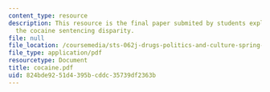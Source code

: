 ```yaml
---
content_type: resource
description: This resource is the final paper submited by students explaining about
  the cocaine sentencing disparity.
file: null
file_location: /coursemedia/sts-062j-drugs-politics-and-culture-spring-2006/824bde9251d4395bcddc35739df2363b_cocaine.pdf
file_type: application/pdf
resourcetype: Document
title: cocaine.pdf
uid: 824bde92-51d4-395b-cddc-35739df2363b
---
```

